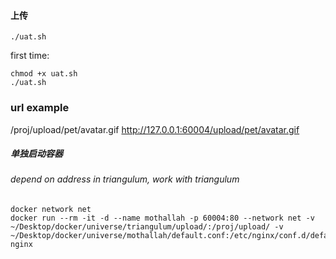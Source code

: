 
#### 上传
```
./uat.sh
```
first time:
```
chmod +x uat.sh
./uat.sh
```

### url example
/proj/upload/pet/avatar.gif
http://127.0.0.1:60004/upload/pet/avatar.gif

##### 单独启动容器
###### depend on address in triangulum, work with triangulum
```
docker network net
docker run --rm -it -d --name mothallah -p 60004:80 --network net -v ~/Desktop/docker/universe/triangulum/upload/:/proj/upload/ -v ~/Desktop/docker/universe/mothallah/default.conf:/etc/nginx/conf.d/default.conf nginx
```